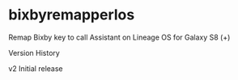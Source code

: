# bixbyremapperlos
Remap Bixby key to call Assistant on Lineage OS for Galaxy S8 (+)


Version History

v2 Initial release

